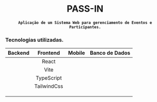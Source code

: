 <h1 align="center">PASS-IN </h1>

<h4 align="center">  
	
	Aplicação de um Sistema Web para gerenciamento de Eventos e Participantes.

</h4>

### Tecnologias utilizadas. 

|   Backend                 | Frontend     | Mobile       | Banco de Dados |
| :-----------:             | :----------: |:----------:  |:----------:    |
|             | React      |              |                |
|                        | Vite         |              |                |
|                  | TypeScript   |              |                |
|                  | TailwindCss    |              |                |
|                |              |              |                |
|          |              |              |                |
|                           |              |              |                |



